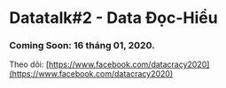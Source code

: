 # Datatalk\#2 - Data Đọc-Hiểu

### Coming Soon: 16 tháng 01, 2020. 

Theo dõi: [https://www.facebook.com/datacracy2020](https://www.facebook.com/datacracy2020)

